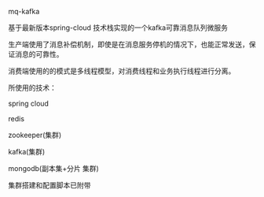 mq-kafka

基于最新版本spring-cloud 技术栈实现的一个kafka可靠消息队列微服务

生产端使用了消息补偿机制，即使是在消息服务停机的情况下，也能正常发送，保证消息的可靠性。

消费端使用的的模式是多线程模型，对消费线程和业务执行线程进行分离。

所使用的技术：

spring cloud

redis

zookeeper(集群)

kafka(集群)

mongodb(副本集+分片 集群)

集群搭建和配置脚本已附带



























